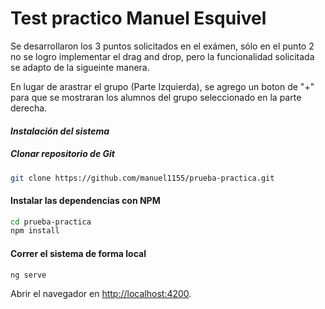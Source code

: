 # Test practico Manuel Esquivel

Se desarrollaron los 3 puntos solicitados en el exámen, sólo en el punto 2 no se logro implementar el drag and drop, pero la funcionalidad solicitada se adapto de la sigueinte manera.

En lugar de arastrar el grupo (Parte Izquierda), se agrego un boton de "+" para que se mostraran los alumnos del grupo seleccionado en la parte derecha. 


#### <i>Instalación del sistema</i>

##### Clonar repositorio de Git

```bash
git clone https://github.com/manuel1155/prueba-practica.git
```

#### Instalar las dependencias con NPM

``` bash
cd prueba-practica 
npm install
```

#### Correr el sistema de forma local

``` bash
ng serve
```

Abrir el navegador en [http://localhost:4200](http://localhost:4200).
